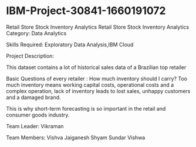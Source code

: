 # IBM-Project-30841-1660191072
Retail Store Stock Inventory Analytics
Retail Store Stock Inventory Analytics
Category: Data Analytics

Skills Required:
Exploratory Data Analysis,IBM Cloud

Project Description:

This dataset contains a lot of historical sales data of a Brazilian top retailer



Basic Questions of every retailer : How much inventory should I carry?  Too much inventory means working capital costs, operational costs and a complex operation, lack of inventory leads to lost sales, unhappy customers and a damaged brand.

 

This is why short-term forecasting is so important in the retail and consumer goods industry. 

Team Leader:
            Vikraman
            
Team Members:
            Vishva Jaiganesh
            Shyam Sundar
            Vishwa
